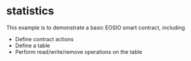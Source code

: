 # statistics

This example is to demonstrate a basic EOSIO smart contract, including

- Define contract actions
- Define a table
- Perform read/write/remove operations on the table
